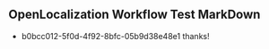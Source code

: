 ## OpenLocalization Workflow Test MarkDown
* b0bcc012-5f0d-4f92-8bfc-05b9d38e48e1 
thanks!<!--HONumber=Mar16_HO1-->
